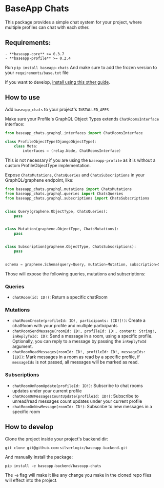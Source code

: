 # BaseApp Chats

This package provides a simple chat system for your project, where multiple profiles can chat with each other.


## Requirements:
```
- **baseapp-core** >= 0.3.7
- **baseapp-profile** >= 0.2.4
```

Run `pip install baseapp-chats`
And make sure to add the frozen version to your `requirements/base.txt` file

If you want to develop, [install using this other guide](#how-to-develop).

## How to use

Add `baseapp_chats` to your project's `INSTALLED_APPS`

Make sure your Profile's GraphQL Object Types extends `ChatRoomsInterface` interface:

```python
from baseapp_chats.graphql.interfaces import ChatRoomsInterface

class ProfileObjectType(DjangoObjectType):
    class Meta:
        interfaces = (relay.Node, ChatRoomsInterface)
```

This is not necessary if you are using the `baseapp-profile` as it is without a custom ProfileObjectType implementation.

Expose `ChatsMutations`, `ChatsQueries` and `ChatsSubscriptions` in your GraphQL/graphene endpoint, like:

```python
from baseapp_chats.graphql.mutations import ChatsMutations
from baseapp_chats.graphql.queries import ChatsQueries
from baseapp_chats.graphql.subscriptions import ChatsSubscriptions


class Query(graphene.ObjectType, ChatsQueries):
    pass


class Mutation(graphene.ObjectType, ChatsMutations):
    pass


class Subscription(graphene.ObjectType, ChatsSubscriptions):
    pass


schema = graphene.Schema(query=Query, mutation=Mutation, subscription=Subscription)
```

Those will expose the following queries, mutations and subscriptions:

### Queries

- `chatRoom(id: ID!)`: Return a specific chatRoom

### Mutations

- `chatRoomCreate(profileId: ID!, participants: [ID!]!)`: Create a chatRoom with your profile and multiple participants
- `chatRoomSendMessage(roomId: ID!, profileId: ID!, content: String!, inReplyToId: ID)`: Send a message in a room, using a specific profile. Optionally, you can reply to a message by passing the `inReplyToId` argument.
- `chatRoomReadMessages(roomId: ID!, profileId: ID!, messageIds: [ID])`: Mark messages in a room as read by a specific profile, if `messageIds` is not passed, all messages will be marked as read.

### Subscriptions

- `chatRoomOnRoomUpdate(profileId: ID!)`: Subscribe to chat rooms updates under your current profile
- `chatRoomOnMessagesCountUpdate(profileId: ID!)`: Subscribe to unread/read messages count updates under your current profile
- `chatRoomOnNewMessage(roomId: ID!)`: Subscribe to new messages in a specific room

## How to develop

Clone the project inside your project's backend dir:

```
git clone git@github.com:silverlogic/baseapp-backend.git
```

And manually install the package:

```
pip install -e baseapp-backend/baseapp-chats
```

The `-e` flag will make it like any change you make in the cloned repo files will effect into the project.